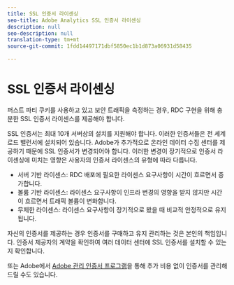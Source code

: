 ```yaml
---
title: SSL 인증서 라이센싱
seo-title: Adobe Analytics SSL 인증서 라이센싱
description: null
seo-description: null
translation-type: tm+mt
source-git-commit: 1fdd14497171dbf5850ec1b1d873a06931d58435

---
```



# SSL 인증서 라이센싱

퍼스트 파티 쿠키를 사용하고 있고 보안 트래픽을 측정하는 경우, RDC 구현을 위해 충분한 SSL 인증서 라이센스를 제공해야 합니다.

SSL 인증서는 최대 10개 서버상의 설치를 지원해야 합니다. 이러한 인증서들은 전 세계 로드 밸런서에 설치되어 있습니다. Adobe가 추가적으로 온라인 데이터 수집 센터를 제공하기 때문에 SSL 인증서가 변경되어야 합니다. 이러한 변경이 장기적으로 인증서 라이센싱에 미치는 영향은 사용자의 인증서 라이센스의 유형에 따라 다릅니다.

* 서버 기반 라이센스: RDC 배포에 필요한 라이센스 요구사항이 시간이 흐르면서 증가합니다.
* 볼륨 기반 라이센스: 라이센스 요구사항이 인프라 변경의 영향을 받지 않지만 시간이 흐르면서 트래픽 볼륨이 변화합니다.
* 무제한 라이센스: 라이센스 요구사항이 장기적으로 봤을 때 비교적 안정적으로 유지됩니다.

자신의 인증서를 제공하는 경우 인증서를 구매하고 유지 관리하는 것은 본인의 책임입니다. 인증서 제공자의 계약을 확인하여 여러 데이터 센터에 SSL 인증서를 설치할 수 있는지 확인합니다.

또는 Adobe에서 [Adobe 관리 인증서 프로그램](https://marketing.adobe.com/resources/help/en_US/whitepapers/first_party_cookies/adobe_managed_cert_pgm.html)을 통해 추가 비용 없이 인증서를 관리해드릴 수도 있습니다.
